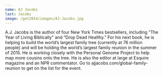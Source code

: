```yaml
---
name: AJ Jacobs
last: Jacobs
image: /get2014/images/AJ-Jacobs.jpg
---
```


A.J. Jacobs is the author of four New York Times bestsellers, including "The Year of Living Biblically" and “Drop Dead Healthy.” For his next book, he is helping to build the world’s largest family tree (currently at 76 million people) and will be holding the world’s largest family reunion in the summer of 2015\. He is working closely with the Personal Genome Project to help map more cousins onto the tree. He is also the editor at large at Esquire magazine and an NPR commentator. Go to ajjacobs.com/global-family-reunion to get on the list for the event.
